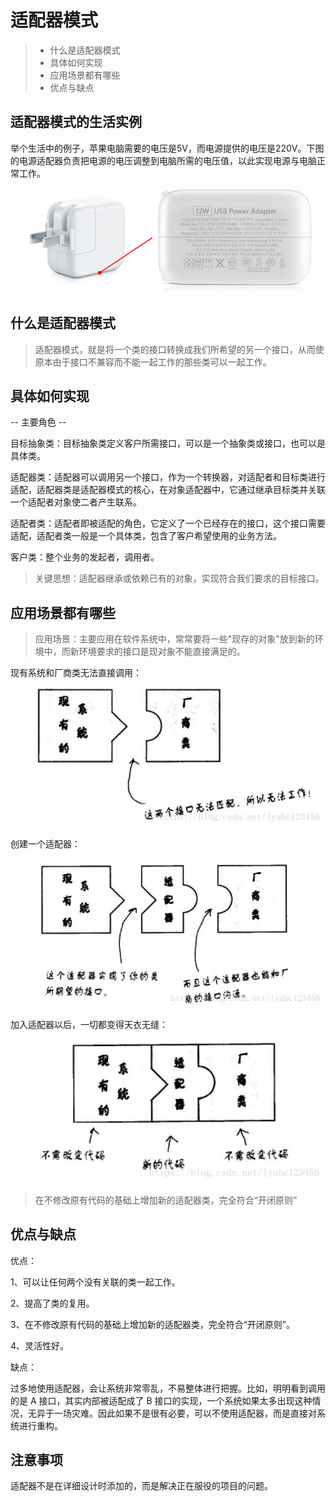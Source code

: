 # 适配器模式

> - 什么是适配器模式
> - 具体如何实现
> - 应用场景都有哪些
> - 优点与缺点


## 适配器模式的生活实例

举个生活中的例子，苹果电脑需要的电压是5V，而电源提供的电压是220V。下图的电源适配器负责把电源的电压调整到电脑所需的电压值，以此实现电源与电脑正常工作。

![](images/pattern/adapter_4.jpg)


## 什么是适配器模式

> 适配器模式，就是将一个类的接口转换成我们所希望的另一个接口，从而使原本由于接口不兼容而不能一起工作的那些类可以一起工作。


## 具体如何实现

 -- 主要角色 --

目标抽象类：目标抽象类定义客户所需接口，可以是一个抽象类或接口，也可以是具体类。

适配器类：适配器可以调用另一个接口，作为一个转换器，对适配者和目标类进行适配，适配器类是适配器模式的核心，在对象适配器中，它通过继承目标类并关联一个适配者对象使二者产生联系。

适配者类：适配者即被适配的角色，它定义了一个已经存在的接口，这个接口需要适配，适配者类一般是一个具体类，包含了客户希望使用的业务方法。

客户类：整个业务的发起者，调用者。

> 关键思想：适配器继承或依赖已有的对象，实现符合我们要求的目标接口。

## 应用场景都有哪些

> 应用场景：主要应用在软件系统中，常常要将一些"现存的对象"放到新的环境中，而新环境要求的接口是现对象不能直接满足的。

现有系统和厂商类无法直接调用：
![](images/pattern/adapter_1.jpg)

创建一个适配器：
![](images/pattern/adapter_2.jpg)

加入适配器以后，一切都变得天衣无缝：
![](images/pattern/adapter_3.jpg)

> 在不修改原有代码的基础上增加新的适配器类，完全符合“开闭原则”

## 优点与缺点

优点： 

1、可以让任何两个没有关联的类一起工作。 

2、提高了类的复用。 

3、在不修改原有代码的基础上增加新的适配器类，完全符合“开闭原则”。

4、灵活性好。


缺点： 

过多地使用适配器，会让系统非常零乱，不易整体进行把握。比如，明明看到调用的是 A 接口，其实内部被适配成了 B 接口的实现，一个系统如果太多出现这种情况，无异于一场灾难。因此如果不是很有必要，可以不使用适配器，而是直接对系统进行重构。



## 注意事项

适配器不是在详细设计时添加的，而是解决正在服役的项目的问题。